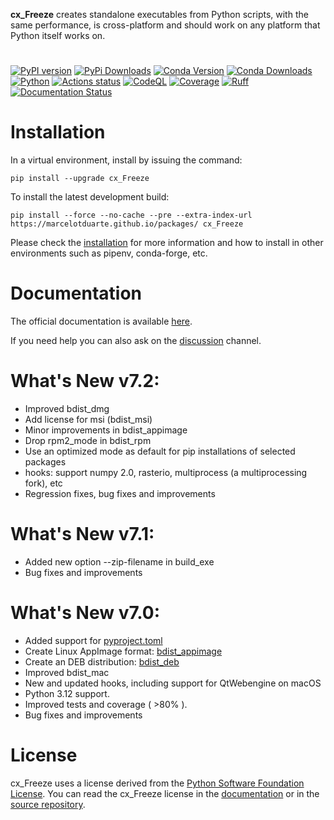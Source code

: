 **cx\_Freeze** creates standalone executables from Python scripts, with the
same performance, is cross-platform and should work on any platform that Python
itself works on.

#

[![PyPI version](https://img.shields.io/pypi/v/cx_Freeze)](https://pypi.org/project/cx-freeze/)
[![PyPi Downloads](https://img.shields.io/pypi/dm/cx_Freeze)](https://pypistats.org/packages/cx-freeze)
[![Conda Version](https://img.shields.io/conda/vn/conda-forge/cx_freeze.svg)](https://anaconda.org/conda-forge/cx_freeze)
[![Conda Downloads](https://anaconda.org/conda-forge/cx_freeze/badges/downloads.svg)](https://anaconda.org/conda-forge/cx_freeze)
[![Python](https://img.shields.io/pypi/pyversions/cx-freeze)](https://www.python.org/)
[![Actions status](https://github.com/marcelotduarte/cx_Freeze/workflows/CI/badge.svg)](https://github.com/marcelotduarte/cx_Freeze/actions/workflows/ci.yml)
[![CodeQL](https://github.com/marcelotduarte/cx_Freeze/workflows/CodeQL/badge.svg)](https://github.com/marcelotduarte/cx_Freeze/actions/workflows/codeql.yml)
[![Coverage](https://img.shields.io/codecov/c/github/marcelotduarte/cx_Freeze/main.svg?logo=codecov&logoColor=white)](https://codecov.io/gh/marcelotduarte/cx_Freeze)
[![Ruff](https://img.shields.io/endpoint?url=https://raw.githubusercontent.com/astral-sh/ruff/main/assets/badge/v2.json)](https://github.com/astral-sh/ruff)
[![Documentation Status](https://readthedocs.org/projects/cx-freeze/badge/?version=stable)](https://cx-freeze.readthedocs.io/en/stable/?badge=stable)

# Installation

In a virtual environment, install by issuing the command:

```
pip install --upgrade cx_Freeze
```

To install the latest development build:

```
pip install --force --no-cache --pre --extra-index-url https://marcelotduarte.github.io/packages/ cx_Freeze
```

Please check the
[installation](https://cx-freeze.readthedocs.io/en/latest/installation.html)
for more information and how to install in other environments such as pipenv,
conda-forge, etc.

# Documentation

The official documentation is available
[here](https://cx-freeze.readthedocs.io).

If you need help you can also ask on the
[discussion](https://github.com/marcelotduarte/cx_Freeze/discussions) channel.

# What's New v7.2:
- Improved bdist_dmg
- Add license for msi (bdist_msi)
- Minor improvements in bdist_appimage
- Drop rpm2_mode in bdist_rpm
- Use an optimized mode as default for pip installations of selected packages
- hooks: support numpy 2.0, rasterio, multiprocess (a multiprocessing fork), etc
- Regression fixes, bug fixes and improvements

# What's New v7.1:
- Added new option --zip-filename in build_exe
- Bug fixes and improvements

# What's New v7.0:
- Added support for [pyproject.toml](https://cx-freeze.readthedocs.io/en/stable/setup_script.html)
- Create Linux AppImage format: [bdist_appimage](https://cx-freeze.readthedocs.io/en/stable/bdist_appimage.html)
- Create an DEB distribution: [bdist_deb](https://cx-freeze.readthedocs.io/en/stable/bdist_deb.html)
- Improved bdist_mac
- New and updated hooks, including support for QtWebengine on macOS
- Python 3.12 support.
- Improved tests and coverage ( >80% ).
- Bug fixes and improvements

# License

cx\_Freeze uses a license derived from the
[Python Software Foundation License](https://www.python.org/psf/license).
You can read the cx\_Freeze license in the
[documentation](https://cx-freeze.readthedocs.io/en/stable/license.html)
or in the [source repository](LICENSE.md).
